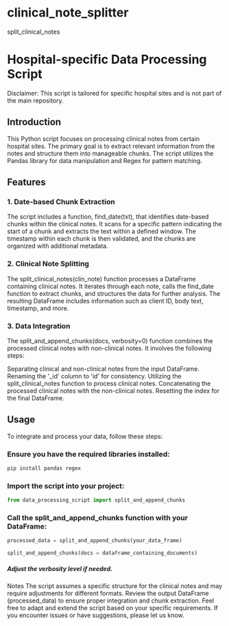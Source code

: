 # clinical_note_splitter
split_clinical_notes

# Hospital-specific Data Processing Script
Disclaimer: This script is tailored for specific hospital sites and is not part of the main repository.

## Introduction
This Python script focuses on processing clinical notes from certain hospital sites. The primary goal is to extract relevant information from the notes and structure them into manageable chunks. The script utilizes the Pandas library for data manipulation and Regex for pattern matching.

## Features
### 1. Date-based Chunk Extraction
The script includes a function, find_date(txt), that identifies date-based chunks within the clinical notes. It scans for a specific pattern indicating the start of a chunk and extracts the text within a defined window. The timestamp within each chunk is then validated, and the chunks are organized with additional metadata.

### 2. Clinical Note Splitting
The split_clinical_notes(clin_note) function processes a DataFrame containing clinical notes. It iterates through each note, calls the find_date function to extract chunks, and structures the data for further analysis. The resulting DataFrame includes information such as client ID, body text, timestamp, and more.

### 3. Data Integration
The split_and_append_chunks(docs, verbosity=0) function combines the processed clinical notes with non-clinical notes. It involves the following steps:

Separating clinical and non-clinical notes from the input DataFrame.
Renaming the '_id' column to 'id' for consistency.
Utilizing the split_clinical_notes function to process clinical notes.
Concatenating the processed clinical notes with the non-clinical notes.
Resetting the index for the final DataFrame.
## Usage
To integrate and process your data, follow these steps:

### Ensure you have the required libraries installed:

```bash
pip install pandas regex
```
### Import the script into your project:

```python
from data_processing_script import split_and_append_chunks
```
### Call the split_and_append_chunks function with your DataFrame:

```python
processed_data = split_and_append_chunks(your_data_frame)
```

```python
split_and_append_chunks(docs = dataframe_containing_documents)
```

##### Adjust the verbosity level if needed.

Notes
The script assumes a specific structure for the clinical notes and may require adjustments for different formats.
Review the output DataFrame (processed_data) to ensure proper integration and chunk extraction.
Feel free to adapt and extend the script based on your specific requirements. If you encounter issues or have suggestions, please let us know.
